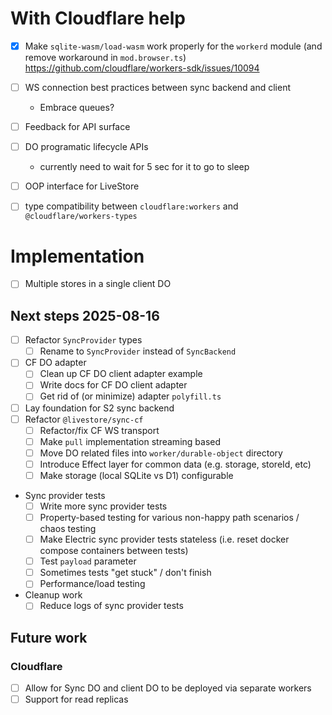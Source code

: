 # With Cloudflare help

- [x] Make `sqlite-wasm/load-wasm` work properly for the `workerd` module (and remove workaround in `mod.browser.ts`) https://github.com/cloudflare/workers-sdk/issues/10094
- [ ] WS connection best practices between sync backend and client
  - Embrace queues?
- [ ] Feedback for API surface
- [ ] DO programatic lifecycle APIs
  - currently need to wait for 5 sec for it to go to sleep

- [ ] OOP interface for LiveStore
- [ ] type compatibility between `cloudflare:workers` and `@cloudflare/workers-types`

# Implementation

- [ ] Multiple stores in a single client DO

## Next steps 2025-08-16

- [ ] Refactor `SyncProvider` types
  - [ ] Rename to `SyncProvider` instead of `SyncBackend`
- [ ] CF DO adapter
  - [ ] Clean up CF DO client adapter example
  - [ ] Write docs for CF DO client adapter
  - [ ] Get rid of (or minimize) adapter `polyfill.ts`
- [ ] Lay foundation for S2 sync backend
- [ ] Refactor `@livestore/sync-cf`
  - [ ] Refactor/fix CF WS transport
  - [ ] Make `pull` implementation streaming based
  - [ ] Move DO related files into `worker/durable-object` directory
  - [ ] Introduce Effect layer for common data (e.g. storage, storeId, etc)
  - [ ] Make storage (local SQLite vs D1) configurable
- Sync provider tests
  - [ ] Write more sync provider tests
  - [ ] Property-based testing for various non-happy path scenarios / chaos testing
  - [ ] Make Electric sync provider tests stateless (i.e. reset docker compose containers between tests)
  - [ ] Test `payload` parameter
  - [ ] Sometimes tests "get stuck" / don't finish
  - [ ] Performance/load testing
- Cleanup work
  - [ ] Reduce logs of sync provider tests

## Future work

### Cloudflare

- [ ] Allow for Sync DO and client DO to be deployed via separate workers
- [ ] Support for read replicas